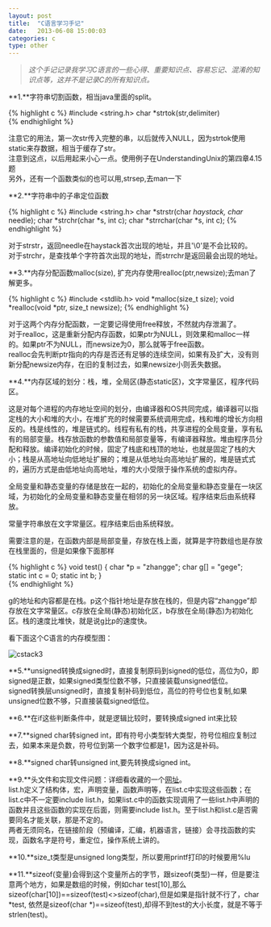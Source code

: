 ```yaml
---
layout: post
title:  "C语言学习手记"
date:   2013-06-08 15:00:03
categories: c
type: other
---
```


>_这个手记记录我学习C语言的一些心得、重要知识点、容易忘记、混淆的知识点等，这并不是记录C的所有知识点。_

**1.**字符串切割函数，相当java里面的split。  

{% highlight c %}
#include <string.h>
char *strtok(str,delimiter)  
{% endhighlight %}

注意它的用法，第一次str传入完整的串，以后就传入NULL，因为strtok使用static来存数据，相当于缓存了str。  
注意到这点，以后用起来小心一点。使用例子在UnderstandingUnix的第四章4.15题  
另外，还有一个函数类似的也可以用,strsep,去man一下  

**2.**字符串中的子串定位函数

{% highlight c %}
#include <string.h>
char *strstr(char *haystack, char* needle);
char *strchr(char *s, int c);
char *strrchar(char *s, int c);
{% endhighlight %}

对于strstr，返回needle在haystack首次出现的地址，并且'\\0'是不会比较的。  
对于strchr，是查找单个字符首次出现的地址，而strrchr是返回最会出现的地址。

**3.**内存分配函数malloc(size), 扩充内存使用realloc(ptr,newsize);去man了解更多。

{% highlight c %}
#include <stdlib.h>
void *malloc(size_t size);
void *realloc(void *ptr, size_t newsize);
{% endhighlight %}

对于这两个内存分配函数，一定要记得使用free释放，不然就内存泄漏了。  
对于realloc，这是重新分配内存函数，如果ptr为NULL，则效果和malloc一样的。如果ptr不为NULL，而newsize为0，那么就等于free函数。  
realloc会先判断ptr指向的内存是否还有足够的连续空间，如果有及扩大，没有则新分配newsize内存，在旧的复制过去，如果newsize小则丢失数据。

**4.**内存区域的划分：栈，堆，全局区(静态static区)，文字常量区，程序代码区。

这是对每个进程的内存地址空间的划分，由编译器和OS共同完成，编译器可以指定栈的大小和堆的大小，在堆扩充的时候需要系统调用完成，栈和堆的增长方向相反的。栈是线性的，堆是链式的。线程有私有的栈，共享进程的全局变量，享有私有的局部变量。栈存放函数的参数值和局部变量等，有编译器释放。堆由程序员分配和释放。编译初始化的时候，固定了栈底和栈顶的地址，也就是固定了栈的大小；栈是从高地址向低地址扩展的；堆是从低地址向高地址扩展的，堆是链式式的，遍历方式是由低地址向高地址，堆的大小受限于操作系统的虚拟内存。

全局变量和静态变量的存储是放在一起的，初始化的全局变量和静态变量在一块区域，为初始化的全局变量和静态变量在相邻的另一块区域。程序结束后由系统释放。

常量字符串放在文字常量区。程序结束后由系统释放。

需要注意的是，在函数内部是局部变量，存放在栈上面，就算是字符数组也是存放在栈里面的，但是如果像下面那样

{% highlight c %}
void test()
{
    char *p = "zhangge";
    char g[] = "gege";
    static int c = 0;
    static int b;
}    
{% endhighlight %}

g的地址和内容都是在栈。p这个指针地址是存放在栈的，但是内容“zhangge”却存放在文字常量区。c存放在全局(静态)初始化区，b存放在全局(静态)为初始化区。栈的速度比堆快，就是说g比p的速度快。

看下面这个C语言的内存模型图：

![cstack3]

**5.**unsigned转换成signed时，直接复制原码到signed的低位，高位为0，即signed是正数，如果signed类型位数不够，只直接装载unsigned低位。  
signed转换层unsigned时，直接复制补码到低位，高位的符号位也复制,如果unsigned位数不够，只直接装载signed低位。

**6.**在if这些判断条件中，就是逻辑比较时，要转换成signed int来比较

**7.**signed char转signed int，即有符号小类型转大类型，符号位相应复制过去，如果本来是负数，符号位到第一个数字位都是1，因为这是补码。

**8.**signed char转unsigned int,要先转换成signed int。

**9.**头文件和实现文件问题：详细看收藏的一个[网址][网址]。  
list.h定义了结构体，宏，声明变量，函数声明等，在list.c中实现这些函数；在list.c中不一定要include list.h，如果list.c中的函数实现调用了一些list.h中声明的函数并且这些函数的实现在后面，则需要include list.h。至于list.h和list.c是否需要同名才能关联，那是不定的。  
两者无须同名，在链接阶段（预编译，汇编，机器语言，链接）会寻找函数的实现，函数名字是符号，重定位，操作系统上讲的。

**10.**size_t类型是unsigned long类型，所以要用printf打印的时候要用%lu

**11.**sizeof(变量)会得到这个变量所占的字节，跟sizeof(类型)一样，但是要注意两个地方，如果是数组的时候，例如char test\[10\],那么sizeof(char[10])==sizeof(test)<>sizeof(char),但是如果是指针就不行了，char \*test, 依然是sizeof(char \*)==sizeof(test),却得不到test的大小长度，就是不等于strlen(test)。

[网址]: http://dabentu.com/1280.html 
[cstack3]: /image/c_stack_3.gif
